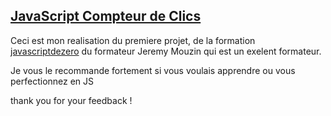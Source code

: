 ## [JavaScript Compteur de Clics](https://mjdiop-js-compteur-de-clics.netlify.app/)

Ceci est mon realisation du premiere projet, de la formation [javascriptdezero](https://www.javascriptdezero.com) du formateur Jeremy Mouzin qui est un exelent formateur.

Je vous le recommande fortement si vous voulais apprendre ou vous perfectionnez en JS

thank you for your feedback !
